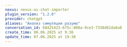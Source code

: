```yaml
---
nexus: nexus-ai-chat-importer
plugin_version: "1.2.0"
provider: chatgpt
aliases: "Анализ симуляции разума"
conversation_id: 68425423-675c-800a-9ce3-7338d62da6a8
create_time: 06.06.2025 at 9:36
update_time: 07.06.2025 at 19:30
---
```

